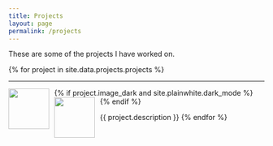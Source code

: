 ```yaml
---
title: Projects
layout: page
permalink: /projects
---
```


These are some of the projects I have worked on.

{% for project in site.data.projects.projects %}

---

<img align="left" class="light" src="/assets/images/ianlewis/{{ project.image_light }}" height="80" style="margin-right: 10px">
{% if project.image_dark and site.plainwhite.dark_mode %}
<img align="left" class="dark" src="/assets/images/ianlewis/{{ project.image_dark }}" height="80" style="margin-right: 10px">
{% endif %}

{{ project.description }}
{% endfor %}
